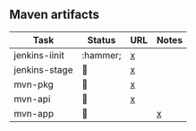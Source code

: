 
## Maven artifacts

| Task | Status | URL | Notes |
| ---- | ------ | --- | ----- |
| jenkins-iinit | :hammer; | [x](https://jenkins.opencord.org/job/onos-app-release)           | |
| jenkins-stage | :hammer: | [x](https://jenkins.opencord.org/job/maven-publish_dhcpl2relay)        | |
| mvn-pkg       | :hammer: | [x](https://mvnrepository.com/artifact/org.opencord/dhcpl2relay)       | |
| mvn-api       | :hammer: | [x](https://mvnrepository.com/artifact/org.opencord/dhcpl2relay-api)   | |
| mvn-app       | :hammer: | | [x](https://mvnrepository.com/artifact/org.opencord/dhcpl2relay-app) | |
